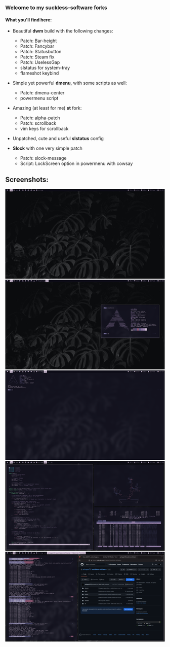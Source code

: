 ### Welcome to my suckless-software forks
#### What you'll find here:
  - Beautiful <b>dwm</b> build with the following changes:
      - Patch: Bar-height
      - Patch: Fancybar
      - Patch: Statusbutton
      - Patch: Steam fix
      - Patch: UselessGap
      - slstatus for system-tray
      - flameshot keybind
  
  - Simple yet powerful <b>dmenu</b>, with some scripts as well:
      - Patch: dmenu-center
      - powermenu script
  
  - Amazing (at least for me) <b>st</b> fork:
      - Patch: alpha-patch
      - Patch: scrollback
      - vim keys for scrollback
      
  - Unpatched, cute and useful <b>slstatus</b> config
  
  - <b>Slock</b> with one very simple patch 
      - Patch: slock-message
      - Script: LockScreen option in powermenu with cowsay
      
## Screenshots:
<img src="./screenshots/desktop.png"/>
<img src="./screenshots/neofetch.png"/>
<img src="./screenshots/1st.png"/>
<img src="./screenshots/3st.png"/>
<img src="./screenshots/omg_how_can_he_be_so_bad_at_git.png"/>
